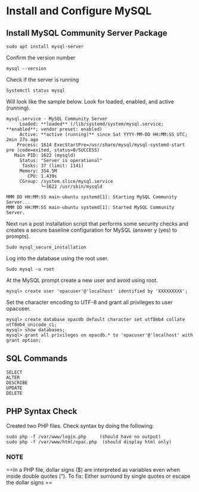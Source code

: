 # Install and Configure MySQL

## Install MySQL Community Server Package
```
sudo apt install mysql-server  
```

Confirm the version number 

```
mysql --version
```


Check if the server is running 

```
Systemctl status mysql
```

Will look like the sample below.  Look for loaded, enabled, and active (running).

```
mysql.service - MySQL Community Server
     Loaded: **loaded** (/lib/systemd/system/mysql.service; **enabled**; vendor preset: enabled)
     Active: **active (running)** since Sat YYYY-MM-DD HH:MM:SS UTC; 2min 27s ago
    Process: 1614 ExecStartPre=/usr/share/mysql/mysql-systemd-start pre (code=exited, status=0/SUCCESS)
   Main PID: 1622 (mysqld)
     Status: "Server is operational"
      Tasks: 37 (limit: 1141)
     Memory: 354.5M
        CPU: 1.439s
     CGroup: /system.slice/mysql.service
             └─1622 /usr/sbin/mysqld

MMM DD HH:MM:SS main-ubuntu systemd[1]: Starting MySQL Community Server...
MMM DD HH:MM:SS main-ubuntu systemd[1]: Started MySQL Community Server.
```

Next run a post installation script that performs some security checks and creates a secure baseline configuration for MySQL (answer y (yes) to prompts).

```
Sudo mysql_secure_installation
```

Log into the database using the root user.    

```
Sudo mysql -u root
```

At the MySQL prompt create a new user and avoid using root.  

```
mysql> create user 'opacuser'@'localhost' identified by 'XXXXXXXXX';
```

Set the character encoding to UTF-8 and grant all privileges to user opacuser.

```
mysql> create database opacdb default character set utf8mb4 collate utf8mb4_unicode_ci;
mysql> show databases;
mysql> grant all privileges on opacdb.* to 'opacuser'@'localhost' with grant option;
```

## SQL Commands

```
SELECT
ALTER
DESCRIBE
UPDATE
DELETE
```

## PHP Syntax Check

Created two PHP files.  Check syntax by doing the following:

```
sudo php -f /var/www/login.php     (should have no output)
sudo php -f /var/www/html/opac.php  (should display html only)
```

### NOTE
==In a PHP file, dollar signs ($) are interpreted as variables even when inside double quotes (“).  To fix:
Either surround by single quotes or escape the dollar signs ==

